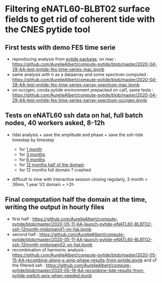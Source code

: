 # Filtering eNATL60-BLBT02 surface fields to get rid of coherent tide with the CNES pytide tool

## First tests with demo FES time serie

  - reproducing analysis from [pytide package](https://github.com/CNES/pangeo-pytide/blob/master/README.md), on mac : https://github.com/AurelieAlbert/compute-pytide/blob/master/2020-04-28-AA-test-pytide-fes-time-series-mac.ipynb
  - same analysis with h as a dataarray and some spectrum computed : https://github.com/AurelieAlbert/compute-pytide/blob/master/2020-04-28-AA-test-pytide-fes-time-series-xarray-spectrum-mac.ipynb
  - on occigen, conda pytide environment prepacked on cal1, same tests : https://github.com/AurelieAlbert/compute-pytide/blob/master/2020-04-29-AA-test-pytide-fes-time-series-xarray-spectrum-occigen.ipynb
  
## Tests on eNATL60 ssh data on hal, full batch nodes, 40 workers asked, 8-12h

  - tidal analysis + save the amplitude and phase + save the ssh-tide timestep by timestep 
    - for [1 month](https://github.com/AurelieAlbert/compute-pytide/blob/master/2020-05-04-AA-timing-pytide-eNATL60-BLBT02-ssh-hal-dask-future-1month-batch-full-nodes-queue.ipynb)
    - for [3 months](https://github.com/AurelieAlbert/compute-pytide/blob/master/2020-05-04-AA-timing-pytide-eNATL60-BLBT02-ssh-hal-dask-future-3month-batch-full-nodes-queue.ipynb)
    - for [6 months](https://github.com/AurelieAlbert/compute-pytide/blob/master/2020-05-05-AA-timing-pytide-eNATL60-BLBT02-ssh-hal-dask-future-6month-batch-full-nodes-queue.ipynb)
    - for [12 months half of the domain](https://github.com/AurelieAlbert/compute-pytide/blob/master/2020-05-06-AA-timing-pytide-eNATL60-BLBT02-ssh-hal-dask-future-12month-batch-full-nodes-queue-midomainX1.ipynb)
    - for 12 months full domain ? crashed
    
  - difficult to time with interactive session closing regularly, 3 month = 26mn, 1 year 1/2 domain = >2h
  
  ## Final computation half the domain at the time, writing the output in hourly files
  
   - first half : https://github.com/AurelieAlbert/compute-pytide/blob/master/2020-05-11-AA-launch-pytide-eNATL60-BLBT02-ssh-12month-midomainX1-on-hal.ipynb
   - second half : https://github.com/AurelieAlbert/compute-pytide/blob/master/2020-05-11-AA-launch-pytide-eNATL60-BLBT02-ssh-12month-midomainX2-on-hal.ipynb
   - recombination of harmonic analysis : https://github.com/AurelieAlbert/compute-pytide/blob/master/2020-05-15-AA-recombine-along-x-amp-phase-results-from-pytide.ipynb and of the filtered ssh : https://github.com/AurelieAlbert/compute-pytide/blob/master/2020-05-19-AA-recombine-tide-results-from-pytide-switch-axis-when-needed.ipynb
 
